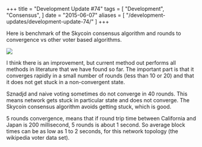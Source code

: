 +++
title = "Development Update #74"
tags = [
    "Development",
    "Consensus",
]
date = "2015-06-07"
aliases = [
	"/development-updates/development-update-74/"
]
+++

Here is benchmark of the Skycoin consensus algorithm and rounds to convergence vs other voter based algorithms.

![](http://i.imgur.com/IbY6R5N.png)

I think there is an improvement, but current method out performs all methods in literature that we have found so far. The important part is that it converges rapidly in a small number of rounds (less than 10 or 20) and that it does not get stuck in a non-convergent state.

Sznadjd and naive voting sometimes do not converge in 40 rounds. This means network gets stuck in particular state and does not converge. The Skycoin consensus algorithm avoids getting stuck, which is good.

5 rounds convergence, means that if round trip time between California and Japan is 200 millisecond, 5 rounds is about 1 second. So average block times can be as low as 1 to 2 seconds, for this network topology (the wikipedia voter data set).

